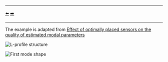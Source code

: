 ***
[⬅️](../036/README.md "Previous example")
[➡️](../038/README.md "Next example")
***

The example is adapted from [Effect of optimally placed sensors on the quality of estimated modal parameters](http://dx.doi.org/10.1088/1742-6596/2647/19/192002)

![L-profile structure](l_profile.png "L-profile structure")

![First mode shape](mode_01.gif "Fundamental mode shape")
